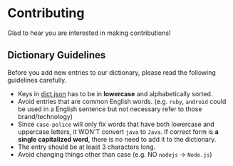 # Contributing

Glad to hear you are interested in making contributions!

## Dictionary Guidelines

Before you add new entries to our dictionary, please read the following guidelines carefully.

- Keys in [dict.json](./dict.json) has to be in **lowercase** and alphabetically sorted.
- Avoid entries that are common English words. (e.g. `ruby`, `android` could be used in a English sentence but not necessary refer to those brand/technology)
- Since `case-police` will only fix words that have both lowercase and uppercase letters, it WON'T convert `java` to `Java`. If correct form is **a single capitalized word**, there is no need to add it to the dictionary.
- The entry should be at least 3 characters long.
- Avoid changing things other than case (e.g. NO `nodejs` -> `Node.js`)
